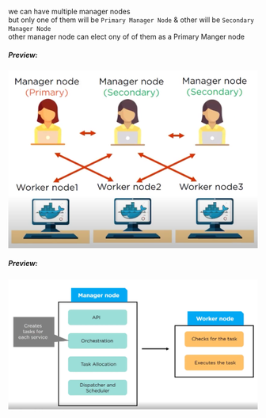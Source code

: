 we can have multiple manager nodes  
but only one of them will be `Primary Manager Node` & other will be `Secondary Manager Node`  
other manager node can elect ony of of them as a Primary Manger node  
##### Preview:  
![](../Z_Photos/105.png)  
##### Preview:  
![](../Z_Photos/106.png)  